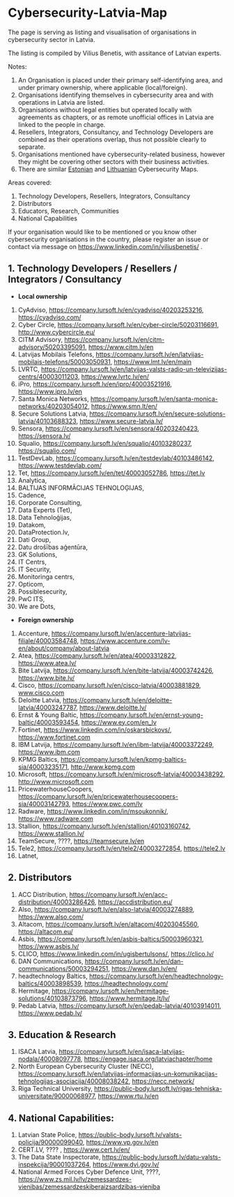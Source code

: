# Cybersecurity-Latvia-Map
The page is serving as listing and visualisation of organisations in cybersecurity sector in Latvia.

The listing is compiled by Vilius Benetis, with assitance of Latvian experts.

Notes:
1. An Organisation is placed under their primary self-identifying area, and under primary ownership, where applicable (local/foreign).
2. Organisations identifying themselves in cybersecurity area and with operations in Latvia are listed.
3. Organisations without legal entities but operated locally with agreements as chapters, or as remote unofficial offices in Latvia are linked to the people in charge.
4. Resellers, Integrators, Consultancy, and Technology Developers are combined as their operations overlap, thus not possible clearly to separate.
5. Organisations mentioned have cybersecurity-related business, however they might be covering other sectors with their business activities.
6. There are similar [Estonian](https://github.com/vibenas/Cybersecurity-Estonia-Map) and [Lithuanian](https://github.com/vibenas/Cybersecurity-Lithuania-Map) Cybersecurity Maps.


Areas covered:
1. Technology Developers, Resellers, Integrators, Consultancy
2. Distributors
3. Educators, Research, Communities
4. National Capabilities

If your organisation would like to be mentioned or you know other cybersecurity organisations in the country, please register an issue or contact via message on https://www.linkedin.com/in/viliusbenetis/ .  

##	1. Technology Developers / Resellers / Integrators / Consultancy

*	**Local ownership**
1. CyAdviso, https://company.lursoft.lv/en/cyadviso/40203253216, https://cyadviso.com/
2. Cyber Circle, https://company.lursoft.lv/en/cyber-circle/50203116691, http://www.cybercircle.eu/
3. CITM Advisory, https://company.lursoft.lv/en/citm-advisory/50203395091, https://www.citm.lv/en
4. Latvijas Mobilais Telefons, https://company.lursoft.lv/en/latvijas-mobilais-telefons/50003050931, https://www.lmt.lv/en/main
5. LVRTC, https://company.lursoft.lv/en/latvijas-valsts-radio-un-televizijas-centrs/40003011203, https://www.lvrtc.lv/en/
6. iPro, https://company.lursoft.lv/en/ipro/40003521916, https://www.ipro.lv/en
7. Santa Monica Networks, https://company.lursoft.lv/en/santa-monica-networks/40203054012, https://www.smn.lt/en/
8. Secure Solutions Latvia, https://company.lursoft.lv/en/secure-solutions-latvia/40103688323, https://www.secure-latvia.lv/
9. Sensora, https://company.lursoft.lv/en/sensora/40203240423, https://sensora.lv/
10. Squalio, https://company.lursoft.lv/en/squalio/40103280237, https://squalio.com/
11. TestDevLab, https://company.lursoft.lv/en/testdevlab/40103486142, https://www.testdevlab.com/
12. Tet, https://company.lursoft.lv/en/tet/40003052786, https://tet.lv
13. Analytica, 
14. BALTIJAS INFORMĀCIJAS TEHNOLOĢIJAS, 
15. Cadence, 
16. Corporate Consulting, 
17. Data Experts (Tet), 
18. Data Tehnoloģijas, 
19. Datakom, 
20. DataProtection.lv, 
21. Dati Group, 
22. Datu drošības aģentūra, 
23. GK Solutions, 
24. IT Centrs, 
25. IT Security, 
26. Monitoringa centrs, 
27. Opticom, 
28. Possiblesecurity, 
29. PwC ITS, 
30. We are Dots, 


*	**Foreign ownership**
1. Accenture, https://company.lursoft.lv/en/accenture-latvijas-filiale/40003584748, https://www.accenture.com/lv-en/about/company/about-latvia
2. Atea, https://company.lursoft.lv/en/atea/40003312822, https://www.atea.lv/
3. Bite Latvija, https://company.lursoft.lv/en/bite-latvija/40003742426, https://www.bite.lv/
4. Cisco, https://company.lursoft.lv/en/cisco-latvia/40003881829, www.cisco.com
5. Deloitte Latvia, https://company.lursoft.lv/en/deloitte-latvia/40003247787, https://www.deloitte.lv/
6. Ernst & Young Baltic, https://company.lursoft.lv/en/ernst-young-baltic/40003593454, https://www.ey.com/en_lv
7. Fortinet, https://www.linkedin.com/in/oskarsbickovs/, https://www.fortinet.com
8. IBM Latvija, https://company.lursoft.lv/en/ibm-latvija/40003372249, https://www.ibm.com
9. KPMG Baltics, https://company.lursoft.lv/en/kpmg-baltics-sia/40003235171, http://www.kpmg.com
10. Microsoft, https://company.lursoft.lv/en/microsoft-latvia/40003438292, http://www.microsoft.com
11. PricewaterhouseCoopers, https://company.lursoft.lv/en/pricewaterhousecoopers-sia/40003142793, https://www.pwc.com/lv
12. Radware, https://www.linkedin.com/in/msoukonnik/, https://www.radware.com
13. Stallion, https://company.lursoft.lv/en/stallion/40103160742, https://www.stallion.lv/
14. TeamSecure, ????, https://teamsecure.lv/en
15. Tele2, https://company.lursoft.lv/en/tele2/40003272854, https://tele2.lv
16. Latnet, 


## 2.	Distributors
1. ACC Distribution, https://company.lursoft.lv/en/acc-distribution/40003286426, https://accdistribution.eu/
2. Also, https://company.lursoft.lv/en/also-latvia/40003274889, https://www.also.com/
3. Altacom, https://company.lursoft.lv/en/altacom/40203045560, https://altacom.eu/
4. Asbis, https://company.lursoft.lv/en/asbis-baltics/50003960321, https://www.asbis.lv/
5. CLICO, https://www.linkedin.com/in/ugisbertulsons/, https://clico.lv/
6. DAN Communications, https://company.lursoft.lv/en/dan-communications/50003294251, https://www.dan.lv/en/ 
7. headtechnology Baltics, https://company.lursoft.lv/en/headtechnology-baltics/40003898539, https://headtechnology.com/
8. Hermitage, https://company.lursoft.lv/en/hermitage-solutions/40103873796, https://www.hermitage.lt/lv/
9. Pedab Latvia, https://company.lursoft.lv/en/pedab-latvia/40103914011, https://www.pedab.lv/

 

## 3.	Education & Research
1. ISACA Latvia, https://company.lursoft.lv/en/isaca-latvijas-nodala/40008097778, https://engage.isaca.org/latviachapter/home
2. North European Cybersecurity Cluster (NECC), https://company.lursoft.lv/en/latvijas-informacijas-un-komunikacijas-tehnologijas-asociacija/40008038242, https://necc.network/
3. Riga Technical University, https://public-body.lursoft.lv/rigas-tehniska-universitate/90000068977, https://www.rtu.lv/en

## 4.	National Capabilities:
1. Latvian State Police, https://public-body.lursoft.lv/valsts-policija/90000099040, https://www.vp.gov.lv/en
2. CERT.LV, ???? , https://www.cert.lv/en/
3. The Data State Inspectorate, https://public-body.lursoft.lv/datu-valsts-inspekcija/90001037264, https://www.dvi.gov.lv/
4. National Armed Forces Cyber Defence Unit, ????, https://www.zs.mil.lv/lv/zemessardzes-vienibas/zemessardzeskiberaizsardzibas-vieniba

